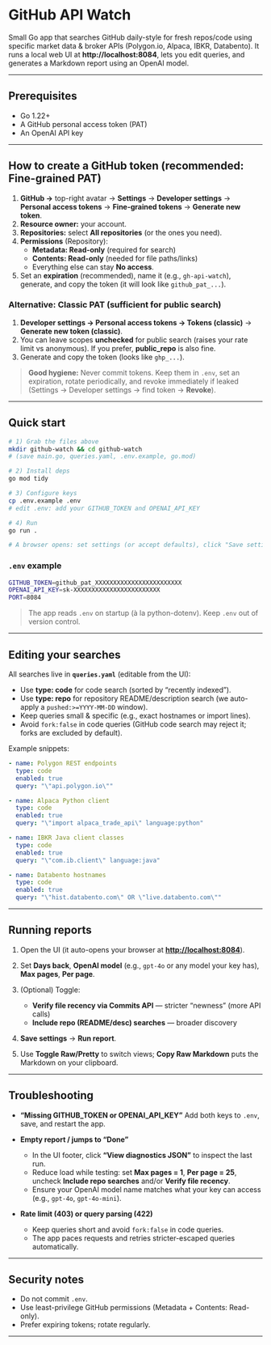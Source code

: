 # GitHub API Watch

Small Go app that searches GitHub daily-style for fresh repos/code using specific market data & broker APIs (Polygon.io, Alpaca, IBKR, Databento). It runs a local web UI at **http://localhost:8084**, lets you edit queries, and generates a Markdown report using an OpenAI model.

---

## Prerequisites

- Go 1.22+
- A GitHub personal access token (PAT)
- An OpenAI API key

---

## How to create a GitHub token (recommended: Fine-grained PAT)

1. **GitHub →** top-right avatar → **Settings** → **Developer settings** → **Personal access tokens** → **Fine-grained tokens** → **Generate new token**.  
2. **Resource owner:** your account.  
3. **Repositories:** select **All repositories** (or the ones you need).  
4. **Permissions** (Repository):
   - **Metadata: Read-only** (required for search)
   - **Contents: Read-only** (needed for file paths/links)
   - Everything else can stay **No access**.
5. Set an **expiration** (recommended), name it (e.g., `gh-api-watch`), generate, and copy the token (it will look like `github_pat_...`).

### Alternative: Classic PAT (sufficient for public search)

1. **Developer settings → Personal access tokens → Tokens (classic)** → **Generate new token (classic)**.  
2. You can leave scopes **unchecked** for public search (raises your rate limit vs anonymous). If you prefer, **public_repo** is also fine.  
3. Generate and copy the token (looks like `ghp_...`).

> **Good hygiene:** Never commit tokens. Keep them in `.env`, set an expiration, rotate periodically, and revoke immediately if leaked (Settings → Developer settings → find token → **Revoke**).

---

## Quick start

```bash
# 1) Grab the files above
mkdir github-watch && cd github-watch
# (save main.go, queries.yaml, .env.example, go.mod)

# 2) Install deps
go mod tidy

# 3) Configure keys
cp .env.example .env
# edit .env: add your GITHUB_TOKEN and OPENAI_API_KEY

# 4) Run
go run .

# A browser opens: set settings (or accept defaults), click "Save settings", then "Run report".
```

### `.env` example

```bash
GITHUB_TOKEN=github_pat_XXXXXXXXXXXXXXXXXXXXXXXX
OPENAI_API_KEY=sk-XXXXXXXXXXXXXXXXXXXXXXXX
PORT=8084
```

> The app reads `.env` on startup (à la python-dotenv). Keep `.env` out of version control.

---

## Editing your searches

All searches live in **`queries.yaml`** (editable from the UI):

* Use **type: code** for code search (sorted by “recently indexed”).
* Use **type: repo** for repository README/description search (we auto-apply a `pushed:>=YYYY-MM-DD` window).
* Keep queries small & specific (e.g., exact hostnames or import lines).
* Avoid `fork:false` in code queries (GitHub code search may reject it; forks are excluded by default).

Example snippets:

```yaml
- name: Polygon REST endpoints
  type: code
  enabled: true
  query: "\"api.polygon.io\""

- name: Alpaca Python client
  type: code
  enabled: true
  query: "\"import alpaca_trade_api\" language:python"

- name: IBKR Java client classes
  type: code
  enabled: true
  query: "\"com.ib.client\" language:java"

- name: Databento hostnames
  type: code
  enabled: true
  query: "\"hist.databento.com\" OR \"live.databento.com\""
```

---

## Running reports

1. Open the UI (it auto-opens your browser at **[http://localhost:8084](http://localhost:8084)**).
2. Set **Days back**, **OpenAI model** (e.g., `gpt-4o` or any model your key has), **Max pages**, **Per page**.
3. (Optional) Toggle:

   * **Verify file recency via Commits API** — stricter “newness” (more API calls)
   * **Include repo (README/desc) searches** — broader discovery
4. **Save settings** → **Run report**.
5. Use **Toggle Raw/Pretty** to switch views; **Copy Raw Markdown** puts the Markdown on your clipboard.

---

## Troubleshooting

* **“Missing GITHUB\_TOKEN or OPENAI\_API\_KEY”**
  Add both keys to `.env`, save, and restart the app.

* **Empty report / jumps to “Done”**

  * In the UI footer, click **“View diagnostics JSON”** to inspect the last run.
  * Reduce load while testing: set **Max pages = 1**, **Per page = 25**, uncheck **Include repo searches** and/or **Verify file recency**.
  * Ensure your OpenAI model name matches what your key can access (e.g., `gpt-4o`, `gpt-4o-mini`).

* **Rate limit (403) or query parsing (422)**

  * Keep queries short and avoid `fork:false` in code queries.
  * The app paces requests and retries stricter-escaped queries automatically.

---

## Security notes

* Do not commit `.env`.
* Use least-privilege GitHub permissions (Metadata + Contents: Read-only).
* Prefer expiring tokens; rotate regularly.

---


